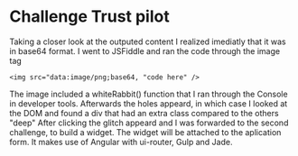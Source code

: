 # Challenge Trust pilot

Taking a closer look at the outputed content I realized imediatly that it was in base64 format.
I went to JSFiddle and ran the code through the image tag
```
<img src="data:image/png;base64, "code here" />
```
The image included a whiteRabbit() function that I ran through the Console in developer tools.
Afterwards the holes appeard, in which case I looked at the DOM and found a div that had an extra class compared to the others "deep"
After clicking the glitch appeard and I was forwarded to the second challenge, to build a widget.
The widget will be attached to the aplication form. It makes use of Angular with ui-router, Gulp and Jade.